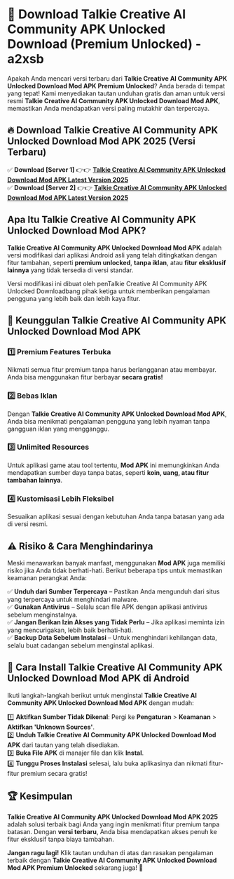 # 🎯 Download Talkie Creative AI Community APK Unlocked Download (Premium Unlocked) -  a2xsb

Apakah Anda mencari versi terbaru dari **Talkie Creative AI Community APK Unlocked Download Mod APK Premium Unlocked**? Anda berada di tempat yang tepat! Kami menyediakan tautan unduhan gratis dan aman untuk versi resmi **Talkie Creative AI Community APK Unlocked Download Mod APK**, memastikan Anda mendapatkan versi paling mutakhir dan terpercaya.

## 🔥 Download Talkie Creative AI Community APK Unlocked Download Mod APK 2025 (Versi Terbaru)

✅ **Download [Server 1]** 👉👉 [**Talkie Creative AI Community APK Unlocked Download Mod APK Latest Version 2025**](https://momento.my/?title=Talkie_Creative_AI_Community_APK_Unlocked_Download)  
✅ **Download [Server 2]** 👉👉 [**Talkie Creative AI Community APK Unlocked Download Mod APK Latest Version 2025**](https://momento.my/?title=Talkie_Creative_AI_Community_APK_Unlocked_Download)  

## Apa Itu Talkie Creative AI Community APK Unlocked Download Mod APK?

**Talkie Creative AI Community APK Unlocked Download Mod APK** adalah versi modifikasi dari aplikasi Android asli yang telah ditingkatkan dengan fitur tambahan, seperti **premium unlocked**, **tanpa iklan**, atau **fitur eksklusif lainnya** yang tidak tersedia di versi standar.

Versi modifikasi ini dibuat oleh penTalkie Creative AI Community APK Unlocked Downloadbang pihak ketiga untuk memberikan pengalaman pengguna yang lebih baik dan lebih kaya fitur.

## 🎯 Keunggulan Talkie Creative AI Community APK Unlocked Download Mod APK

### 1️⃣ Premium Features Terbuka
Nikmati semua fitur premium tanpa harus berlangganan atau membayar. Anda bisa menggunakan fitur berbayar **secara gratis!**

### 2️⃣ Bebas Iklan
Dengan **Talkie Creative AI Community APK Unlocked Download Mod APK**, Anda bisa menikmati pengalaman pengguna yang lebih nyaman tanpa gangguan iklan yang mengganggu.

### 3️⃣ Unlimited Resources
Untuk aplikasi game atau tool tertentu, **Mod APK** ini memungkinkan Anda mendapatkan sumber daya tanpa batas, seperti **koin, uang, atau fitur tambahan lainnya**.

### 4️⃣ Kustomisasi Lebih Fleksibel
Sesuaikan aplikasi sesuai dengan kebutuhan Anda tanpa batasan yang ada di versi resmi.

## ⚠️ Risiko & Cara Menghindarinya

Meski menawarkan banyak manfaat, menggunakan **Mod APK** juga memiliki risiko jika Anda tidak berhati-hati. Berikut beberapa tips untuk memastikan keamanan perangkat Anda:

✅ **Unduh dari Sumber Terpercaya** – Pastikan Anda mengunduh dari situs yang terpercaya untuk menghindari malware.  
✅ **Gunakan Antivirus** – Selalu scan file APK dengan aplikasi antivirus sebelum menginstalnya.  
✅ **Jangan Berikan Izin Akses yang Tidak Perlu** – Jika aplikasi meminta izin yang mencurigakan, lebih baik berhati-hati.  
✅ **Backup Data Sebelum Instalasi** – Untuk menghindari kehilangan data, selalu buat cadangan sebelum menginstal aplikasi.

## 📌 Cara Install Talkie Creative AI Community APK Unlocked Download Mod APK di Android

Ikuti langkah-langkah berikut untuk menginstal **Talkie Creative AI Community APK Unlocked Download Mod APK** dengan mudah:

1️⃣ **Aktifkan Sumber Tidak Dikenal**: Pergi ke **Pengaturan** > **Keamanan** > **Aktifkan 'Unknown Sources'**.  
2️⃣ **Unduh Talkie Creative AI Community APK Unlocked Download Mod APK** dari tautan yang telah disediakan.  
3️⃣ **Buka File APK** di manajer file dan klik **Instal**.  
4️⃣ **Tunggu Proses Instalasi** selesai, lalu buka aplikasinya dan nikmati fitur-fitur premium secara gratis!

## 🏆 Kesimpulan

**Talkie Creative AI Community APK Unlocked Download Mod APK 2025** adalah solusi terbaik bagi Anda yang ingin menikmati fitur premium tanpa batasan. Dengan **versi terbaru**, Anda bisa mendapatkan akses penuh ke fitur eksklusif tanpa biaya tambahan.

**Jangan ragu lagi!** Klik tautan unduhan di atas dan rasakan pengalaman terbaik dengan **Talkie Creative AI Community APK Unlocked Download Mod APK Premium Unlocked** sekarang juga! 🚀

